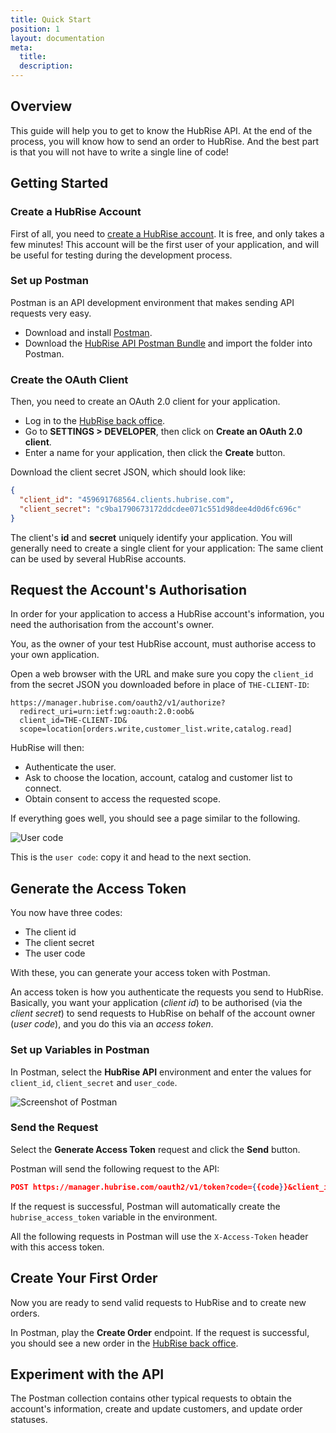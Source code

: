 ```yaml
---
title: Quick Start
position: 1
layout: documentation
meta:
  title:
  description:
---
```


## Overview

This guide will help you to get to know the HubRise API. At the end of the process, you will know how to send an order to HubRise. And the best part is that you will not have to write a single line of code!

## Getting Started

### Create a HubRise Account

First of all, you need to [create a HubRise account](). It is free, and only takes a few minutes!
This account will be the first user of your application, and will be useful for testing during the development process.

### Set up Postman

Postman is an API development environment that makes sending API requests very easy. 

- Download and install [Postman](https://www.getpostman.com/).
- Download the [HubRise API Postman Bundle]() and import the folder into Postman.


### Create the OAuth Client

Then, you need to create an OAuth 2.0 client for your application. 
- Log in to the [HubRise back office](https://manager.hubrise.com/).
- Go to **SETTINGS > DEVELOPER**, then click on **Create an OAuth 2.0 client**.
- Enter a name for your application, then click the **Create** button.

Download the client secret JSON, which should look like:

```json
{
  "client_id": "459691768564.clients.hubrise.com",
  "client_secret": "c9ba1790673172ddcdee071c551d98dee4d0d6fc696c"
}
```

The client's **id** and **secret** uniquely identify your application. You will generally need to create a single client for your application: The same client can be used by several HubRise accounts.

## Request the Account's Authorisation

In order for your application to access a HubRise account's information, you need the authorisation from the account's owner. 

You, as the owner of your test HubRise account, must authorise access to your own application.

Open a web browser with the URL and make sure you copy the `client_id` from the secret JSON you downloaded before in place of `THE-CLIENT-ID`:

```http
https://manager.hubrise.com/oauth2/v1/authorize?
  redirect_uri=urn:ietf:wg:oauth:2.0:oob&
  client_id=THE-CLIENT-ID&
  scope=location[orders.write,customer_list.write,catalog.read]
```

HubRise will then:
- Authenticate the user.
- Ask to choose the location, account, catalog and customer list to connect.
- Obtain consent to access the requested scope. 

If everything goes well, you should see a page similar to the following. 

![User code]()

This is the `user code`: copy it and head to the next section. 

## Generate the Access Token

You now have three codes:

- The client id
- The client secret
- The user code

With these, you can generate your access token with Postman.

An access token is how you authenticate the requests you send to HubRise.
Basically, you want your application (_client id_) to be authorised (via the _client secret_) to send requests to HubRise on behalf of the account owner (_user code_), and you do this via an _access token_.

### Set up Variables in Postman

In Postman, select the **HubRise API** environment and enter the values for `client_id`, `client_secret` and `user_code`. 

![Screenshot of Postman]()

### Send the Request

Select the **Generate Access Token** request and click the **Send** button. 

Postman will send the following request to the API:

```json
POST https://manager.hubrise.com/oauth2/v1/token?code={{code}}&client_id={{client_id}}&client_secret={{client_secret}}
```

If the request is successful, Postman will automatically create the `hubrise_access_token` variable in the environment.

All the following requests in Postman will use the `X-Access-Token` header with this access token.

## Create Your First Order

Now you are ready to send valid requests to HubRise and to create new orders.

In Postman, play the **Create Order** endpoint. If the request is successful, you should see a new order in the [HubRise back office](https://manager.hubrise.com/orders).

## Experiment with the API

The Postman collection contains other typical requests to obtain the account's information, create and update customers, and update order statuses.